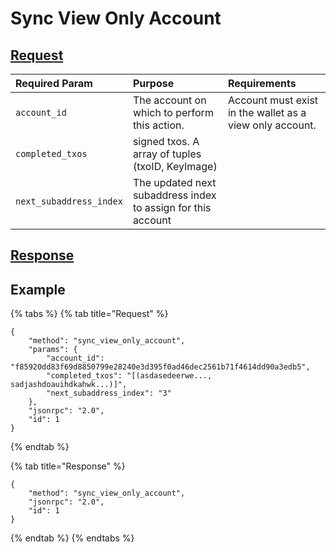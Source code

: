 # Sync View Only Account

## [Request](../../../full-service/src/json_rpc/v2/api/request.rs#L40)

| Required Param | Purpose | Requirements |
| :--- | :--- | :--- |
| `account_id` | The account on which to perform this action. | Account must exist in the wallet as a view only account. |
| `completed_txos` | signed txos. A array of tuples (txoID, KeyImage) | |
| `next_subaddress_index` | The updated next subaddress index to assign for this account | |

## [Response](../../../full-service/src/json_rpc/v2/api/response.rs#L41)

## Example

{% tabs %}
{% tab title="Request" %}
```
{
    "method": "sync_view_only_account",
    "params": {
        "account_id": "f85920dd83f69d8850799e28240e3d395f0ad46dec2561b71f4614dd90a3edb5",
        "completed_txos": "[(asdasedeerwe..., sadjashdoauihdkahwk...)]",
        "next_subaddress_index": "3"
    },
    "jsonrpc": "2.0",
    "id": 1
}
```
{% endtab %}

{% tab title="Response" %}
```
{
    "method": "sync_view_only_account",
    "jsonrpc": "2.0",
    "id": 1
}
```
{% endtab %}
{% endtabs %}

